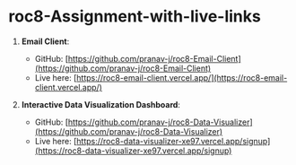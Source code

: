 # roc8-Assignment-with-live-links

1. **Email Client**:
   - GitHub: [https://github.com/pranav-j/roc8-Email-Client](https://github.com/pranav-j/roc8-Email-Client)
   - Live here: [https://roc8-email-client.vercel.app/](https://roc8-email-client.vercel.app/)

2. **Interactive Data Visualization Dashboard**:
   - GitHub: [https://github.com/pranav-j/roc8-Data-Visualizer](https://github.com/pranav-j/roc8-Data-Visualizer)
   - Live here: [https://roc8-data-visualizer-xe97.vercel.app/signup](https://roc8-data-visualizer-xe97.vercel.app/signup)

